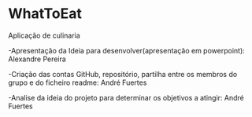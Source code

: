 # WhatToEat
Aplicação de culinaria

-Apresentação da Ideia para desenvolver(apresentação em powerpoint): Alexandre Pereira

-Criação das contas GitHub, repositório, partilha entre os membros do grupo e do ficheiro readme: André Fuertes

-Analise da ideia do projeto para determinar os objetivos a atingir: André Fuertes
